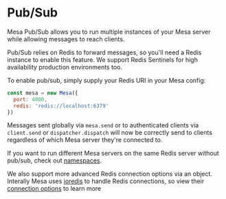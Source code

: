 # Pub/Sub
Mesa Pub/Sub allows you to run multiple instances of your Mesa server while allowing messages to reach clients.

Pub/Sub relies on Redis to forward messages, so you'll need a Redis instance to enable this feature. We support Redis Sentinels for high availability production environments too.

To enable pub/sub, simply supply your Redis URI in your Mesa config:
```js
const mesa = new Mesa({
  port: 4000,
  redis: 'redis://localhost:6379'
})
```

Messages sent globally via `mesa.send` or to authenticated clients via `client.send` or `dispatcher.dispatch` will now be correctly send to clients regardless of which Mesa server they're connected to.

If you want to run different Mesa servers on the same Redis server without pub/sub, check out [namespaces](./namespaces.md).

We also support more advanced Redis connection options via an object. Interally Mesa uses [ioredis](https://github.com/luin/ioredis) to handle Redis connections, so view their [connection options](https://github.com/luin/ioredis/blob/11e5d810f7076a144ab22cb4848b64d9d3da2254/lib/redis/RedisOptions.ts#L8) to learn more
